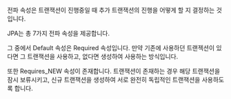 전파 속성은 트랜잭션이 진행중일 때 추가 트랜잭션의 진행을 어떻게 할 지 결정하는 것입니다.

JPA는 총 7가지 전파 속성을 제공합니다.

그 중에서 Default 속성은 Required 속성입니다.
만약 기존에 사용하던 트랜젝션이 있다면 그 트랜잭션을 사용하고, 없다면 생성하여 사용하는 방식입니다.

또한 Requires_NEW 속성이 존재합니다. 트랜잭션이 존재하는 경우 해당 트랜잭션을 잠시 보류시키고, 신규 트랜잭션을 생성하여 서로 완전히 독립적인 트랜잭션을 사용하도록 합니다.
